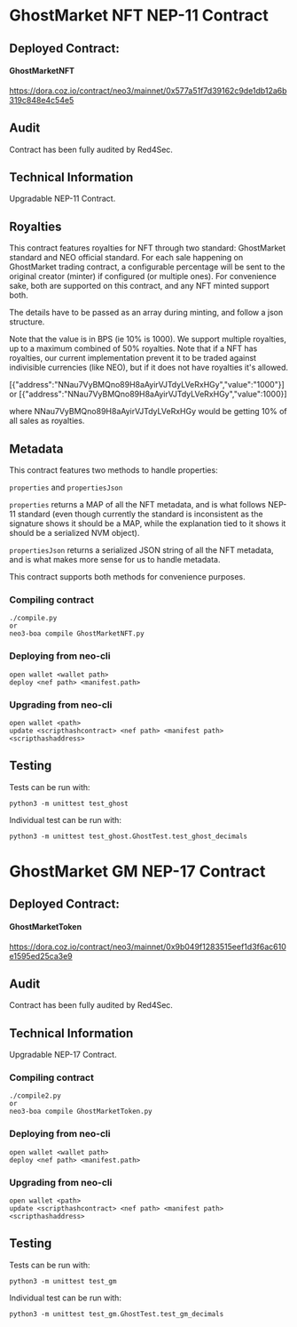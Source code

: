 # GhostMarket NFT NEP-11 Contract
## Deployed Contract:

#### GhostMarketNFT
https://dora.coz.io/contract/neo3/mainnet/0x577a51f7d39162c9de1db12a6b319c848e4c54e5

## Audit

Contract has been fully audited by Red4Sec.

## Technical Information

Upgradable NEP-11 Contract.

## Royalties

This contract features royalties for NFT through two standard: GhostMarket standard and NEO official standard. For each sale happening on GhostMarket trading contract, a configurable percentage will be sent to the original creator (minter) if configured (or multiple ones). For convenience sake, both are supported on this contract, and any NFT minted support both.

The details have to be passed as an array during minting, and follow a json structure.

Note that the value is in BPS (ie 10% is 1000). We support multiple royalties, up to a maximum combined of 50% royalties. Note that if a NFT has royalties, our current implementation prevent it to be traded against indivisible currencies (like NEO), but if it does not have royalties it's allowed.

[{"address":"NNau7VyBMQno89H8aAyirVJTdyLVeRxHGy","value":"1000"}] or [{"address":"NNau7VyBMQno89H8aAyirVJTdyLVeRxHGy","value":1000}]

where NNau7VyBMQno89H8aAyirVJTdyLVeRxHGy would be getting 10% of all sales as royalties.

## Metadata

This contract features two methods to handle properties:

`properties` and `propertiesJson`

`properties` returns a MAP of all the NFT metadata, and is what follows NEP-11 standard (even though currently the standard is inconsistent as the signature shows it should be a MAP, while the explanation tied to it shows it should be a serialized NVM object).

`propertiesJson` returns a serialized JSON string of all the NFT metadata, and is what makes more sense for us to handle metadata.

This contract supports both methods for convenience purposes.

### Compiling contract

```
./compile.py
or
neo3-boa compile GhostMarketNFT.py
```

### Deploying from neo-cli

```
open wallet <wallet path>
deploy <nef path> <manifest.path>
```

### Upgrading from neo-cli

```
open wallet <path>
update <scripthashcontract> <nef path> <manifest path> <scripthashaddress>
```

## Testing

Tests can be run with:

```
python3 -m unittest test_ghost
```

Individual test can be run with:

```
python3 -m unittest test_ghost.GhostTest.test_ghost_decimals
```

# GhostMarket GM NEP-17 Contract

## Deployed Contract:

#### GhostMarketToken
https://dora.coz.io/contract/neo3/mainnet/0x9b049f1283515eef1d3f6ac610e1595ed25ca3e9

## Audit

Contract has been fully audited by Red4Sec.

## Technical Information

Upgradable NEP-17 Contract.

### Compiling contract

```
./compile2.py
or
neo3-boa compile GhostMarketToken.py
```

### Deploying from neo-cli

```
open wallet <wallet path>
deploy <nef path> <manifest.path>
```

### Upgrading from neo-cli

```
open wallet <path>
update <scripthashcontract> <nef path> <manifest path> <scripthashaddress>
```

## Testing

Tests can be run with:

```
python3 -m unittest test_gm
```

Individual test can be run with:

```
python3 -m unittest test_gm.GhostTest.test_gm_decimals
```
